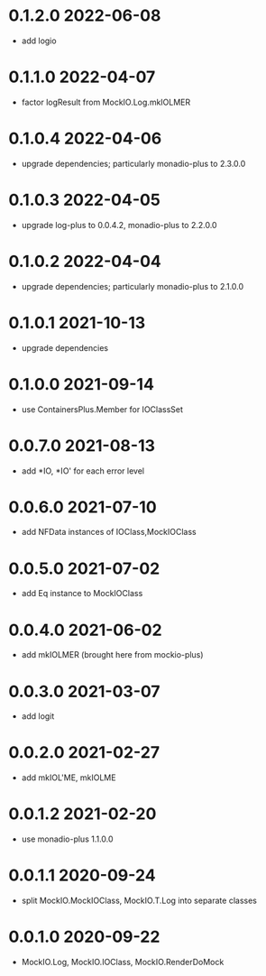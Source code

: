 0.1.2.0 2022-06-08
==================
- add logio

0.1.1.0 2022-04-07
==================
- factor logResult from MockIO.Log.mkIOLMER

0.1.0.4 2022-04-06
==================
- upgrade dependencies; particularly monadio-plus to 2.3.0.0

0.1.0.3 2022-04-05
==================
- upgrade log-plus to 0.0.4.2, monadio-plus to 2.2.0.0

0.1.0.2 2022-04-04
==================
- upgrade dependencies; particularly monadio-plus to 2.1.0.0

0.1.0.1 2021-10-13
==================
- upgrade dependencies

0.1.0.0 2021-09-14
==================
- use ContainersPlus.Member for IOClassSet

0.0.7.0 2021-08-13
==================
- add *IO, *IO' for each error level

0.0.6.0 2021-07-10
==================
- add NFData instances of IOClass,MockIOClass

0.0.5.0 2021-07-02
==================
- add Eq instance to MockIOClass

0.0.4.0 2021-06-02
==================
- add mkIOLMER (brought here from mockio-plus)

0.0.3.0 2021-03-07
==================
- add logit

0.0.2.0 2021-02-27
==================
- add mkIOL'ME, mkIOLME

0.0.1.2 2021-02-20
==================
- use monadio-plus 1.1.0.0

0.0.1.1 2020-09-24
==================
- split MockIO.MockIOClass, MockIO.T.Log into separate classes

0.0.1.0 2020-09-22
==================
- MockIO.Log, MockIO.IOClass, MockIO.RenderDoMock
